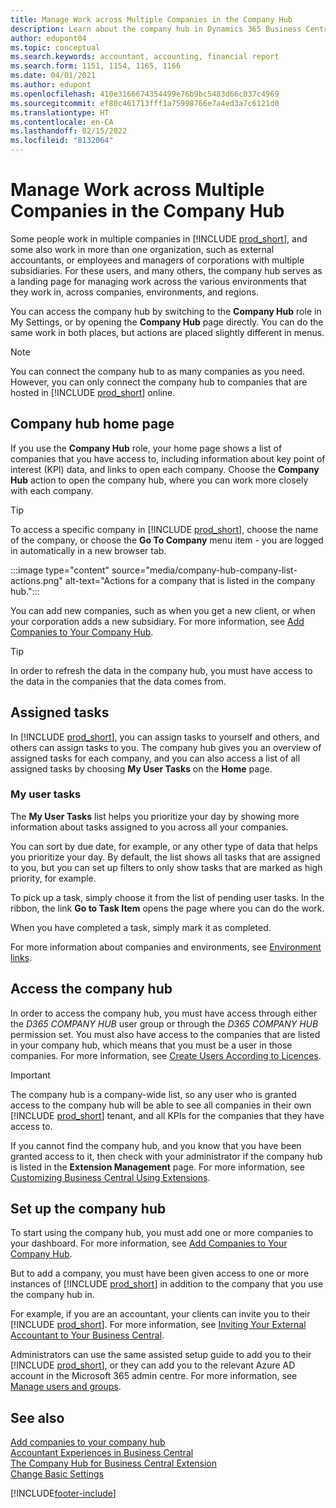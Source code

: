 ```yaml
---
title: Manage Work across Multiple Companies in the Company Hub
description: Learn about the company hub in Dynamics 365 Business Central that you use to manage your work across multiple companies.
author: edupont04
ms.topic: conceptual
ms.search.keywords: accountant, accounting, financial report
ms.search.form: 1151, 1154, 1165, 1166
ms.date: 04/01/2021
ms.author: edupont
ms.openlocfilehash: 410e3166674354499e76b9bc5483d66c037c4969
ms.sourcegitcommit: ef80c461713fff1a75998766e7a4ed3a7c6121d0
ms.translationtype: HT
ms.contentlocale: en-CA
ms.lasthandoff: 02/15/2022
ms.locfileid: "8132064"
---
```

# <a name="manage-work-across-multiple-companies-in-the-company-hub"></a>Manage Work across Multiple Companies in the Company Hub

Some people work in multiple companies in [!INCLUDE [prod_short](includes/prod_short.md)], and some also work in more than one organization, such as external accountants, or employees and managers of corporations with multiple subsidiaries. For these users, and many others, the company hub serves as a landing page for managing work across the various environments that they work in, across companies, environments, and regions.  

You can access the company hub by switching to the **Company Hub** role in My Settings, or by opening the **Company Hub** page directly. You can do the same work in both places, but actions are placed slightly different in menus.  

> [!NOTE]
> You can connect the company hub to as many companies as you need. However, you can only connect the company hub to companies that are hosted in [!INCLUDE [prod_short](includes/prod_short.md)] online.

## <a name="company-hub-home-page"></a>Company hub home page

If you use the **Company Hub** role, your home page shows a list of companies that you have access to, including information about key point of interest (KPI) data, and links to open each company. <!--You can customize the dashboard to show the data points that you want to see by adding or removing columns. For example, you might want to see taxes that are due, how many open sales documents each company has, or the number of purchase invoices that are due next week. You can configure the view to suit your needs. If you have added many companies, you can use filters to sort your view.--> Choose the **Company Hub** action to open the company hub, where you can work more closely with each company.  

> [!TIP]
> To access a specific company in [!INCLUDE [prod_short](includes/prod_short.md)], choose the name of the company, or choose the **Go To Company** menu item - you are logged in automatically in a new browser tab.

:::image type="content" source="media/company-hub-company-list-actions.png" alt-text="Actions for a company that is listed in the company hub.":::

You can add new companies, such as when you get a new client, or when your corporation adds a new subsidiary. For more information, see [Add Companies to Your Company Hub](company-hub-add-company.md).  

> [!TIP]
> In order to refresh the data in the company hub, you must have access to the data in the companies that the data comes from.

<!--## Company details

In the **Company Hub** page, you can see more information about each company by choosing the name of the company that you want to learn more about. This opens the **Company Details** pane, where you can see additional information, such as the following:  

* Cash account balances  
* Cash flow forecast  
* Overdue purchase invoices  
* Overdue sales invoices  

> [!TIP]
> You can launch predefined Excel workbooks from the **Reports** tab in the ribbon. These Excel workbooks are designed as ready-to-print key financial statements and reports, but you can also modify them to fit your needs. For more information, see [Analyzing Financial Statements in Microsoft Excel](finance-analyze-excel.md).  

Otherwise, close the details pane and continue to the next company.  -->

## <a name="assigned-tasks"></a>Assigned tasks

In [!INCLUDE [prod_short](includes/prod_short.md)], you can assign tasks to yourself and others, and others can assign tasks to you. The company hub gives you an overview of assigned tasks for each company, and you can also access a list of all assigned tasks by choosing **My User Tasks** on the **Home** page.  

<!--In the client company, you also have cues that call out tasks assigned to you in this particular client.  -->

### <a name="my-user-tasks"></a>My user tasks

The **My User Tasks** list helps you prioritize your day by showing more information about tasks assigned to you across all your companies.  

You can sort by due date, for example, or any other type of data that helps you prioritize your day. By default, the list shows all tasks that are assigned to you, but you can set up filters to only show tasks that are marked as high priority, for example.  

To pick up a task, simply choose it from the list of pending user tasks. In the ribbon, the link **Go to Task Item** opens the page where you can do the work.  

When you have completed a task, simply mark it as completed.  

For more information about companies and environments, see [Environment links](company-hub-add-company.md#environment-links).  

## <a name="access-the-company-hub"></a>Access the company hub

In order to access the company hub, you must have access through either the *D365 COMPANY HUB* user group or through the *D365 COMPANY HUB*  permission set. You must also have access to the companies that are listed in your company hub, which means that you must be a user in those companies. For more information, see [Create Users According to Licences](ui-how-users-permissions.md).  

> [!IMPORTANT]
> The company hub is a company-wide list, so any user who is granted access to the company hub will be able to see all companies in their own [!INCLUDE [prod_short](includes/prod_short.md)] tenant, and all KPIs for the companies that they have access to.

If you cannot find the company hub, and you know that you have been granted access to it, then check with your administrator if the company hub is listed in the **Extension Management** page. For more information, see [Customizing Business Central Using Extensions](ui-extensions.md).  

## <a name="set-up-the-company-hub"></a>Set up the company hub

To start using the company hub, you must add one or more companies to your dashboard. For more information, see [Add Companies to Your Company Hub](company-hub-add-company.md).  

But to add a company, you must have been given access to one or more instances of [!INCLUDE [prod_short](includes/prod_short.md)] in addition to the company that you use the company hub in.  

For example, if you are an accountant, your clients can invite you to their [!INCLUDE [prod_short](includes/prod_short.md)]. For more information, see [Inviting Your External Accountant to Your Business Central](finance-accounting.md#inviteaccountant).  

Administrators can use the same assisted setup guide to add you to their [!INCLUDE [prod_short](includes/prod_short.md)], or they can add you to the relevant Azure AD account in the Microsoft 365 admin centre. For more information, see [Manage users and groups](/microsoft-365/admin/add-users/?view=o365-worldwide&preserve-view=true).  

## <a name="see-also"></a>See also 

[Add companies to your company hub](company-hub-add-company.md)  
[Accountant Experiences in Business Central](finance-accounting.md)  
[The Company Hub for Business Central Extension](ui-extensions-company-hub.md)  
[Change Basic Settings](ui-change-basic-settings.md)  


[!INCLUDE[footer-include](includes/footer-banner.md)]